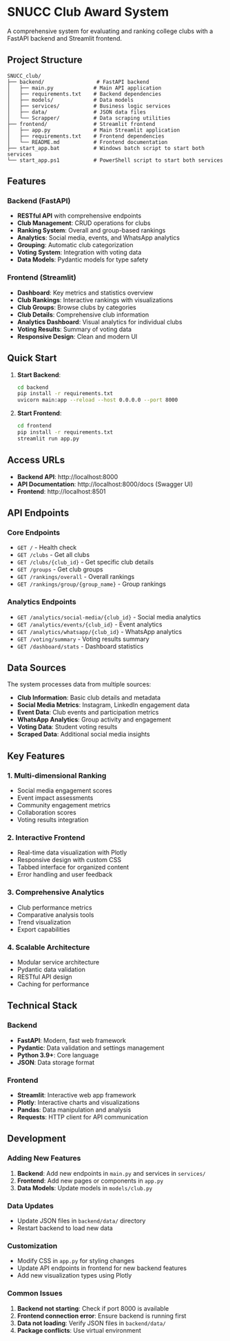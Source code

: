 # SNUCC Club Award System

A comprehensive system for evaluating and ranking college clubs with a FastAPI backend and Streamlit frontend.

## Project Structure

```
SNUCC_club/
├── backend/                 # FastAPI backend
│   ├── main.py             # Main API application
│   ├── requirements.txt    # Backend dependencies
│   ├── models/             # Data models
│   ├── services/           # Business logic services
│   ├── data/               # JSON data files
│   └── Scrapper/           # Data scraping utilities
├── frontend/               # Streamlit frontend
│   ├── app.py              # Main Streamlit application
│   ├── requirements.txt    # Frontend dependencies
│   └── README.md           # Frontend documentation
├── start_app.bat           # Windows batch script to start both services
└── start_app.ps1           # PowerShell script to start both services
```

## Features

### Backend (FastAPI)
- **RESTful API** with comprehensive endpoints
- **Club Management**: CRUD operations for clubs
- **Ranking System**: Overall and group-based rankings
- **Analytics**: Social media, events, and WhatsApp analytics
- **Grouping**: Automatic club categorization
- **Voting System**: Integration with voting data
- **Data Models**: Pydantic models for type safety

### Frontend (Streamlit)
- **Dashboard**: Key metrics and statistics overview
- **Club Rankings**: Interactive rankings with visualizations
- **Club Groups**: Browse clubs by categories
- **Club Details**: Comprehensive club information
- **Analytics Dashboard**: Visual analytics for individual clubs
- **Voting Results**: Summary of voting data
- **Responsive Design**: Clean and modern UI

## Quick Start

1. **Start Backend**:
   ```bash
   cd backend
   pip install -r requirements.txt
   uvicorn main:app --reload --host 0.0.0.0 --port 8000
   ```

2. **Start Frontend**:
   ```bash
   cd frontend
   pip install -r requirements.txt
   streamlit run app.py
   ```

## Access URLs

- **Backend API**: http://localhost:8000
- **API Documentation**: http://localhost:8000/docs (Swagger UI)
- **Frontend**: http://localhost:8501

## API Endpoints

### Core Endpoints
- `GET /` - Health check
- `GET /clubs` - Get all clubs
- `GET /clubs/{club_id}` - Get specific club details
- `GET /groups` - Get club groups
- `GET /rankings/overall` - Overall rankings
- `GET /rankings/group/{group_name}` - Group rankings

### Analytics Endpoints
- `GET /analytics/social-media/{club_id}` - Social media analytics
- `GET /analytics/events/{club_id}` - Event analytics
- `GET /analytics/whatsapp/{club_id}` - WhatsApp analytics
- `GET /voting/summary` - Voting results summary
- `GET /dashboard/stats` - Dashboard statistics

## Data Sources

The system processes data from multiple sources:
- **Club Information**: Basic club details and metadata
- **Social Media Metrics**: Instagram, LinkedIn engagement data
- **Event Data**: Club events and participation metrics
- **WhatsApp Analytics**: Group activity and engagement
- **Voting Data**: Student voting results
- **Scraped Data**: Additional social media insights

## Key Features

### 1. Multi-dimensional Ranking
- Social media engagement scores
- Event impact assessments
- Community engagement metrics
- Collaboration scores
- Voting results integration

### 2. Interactive Frontend
- Real-time data visualization with Plotly
- Responsive design with custom CSS
- Tabbed interface for organized content
- Error handling and user feedback

### 3. Comprehensive Analytics
- Club performance metrics
- Comparative analysis tools
- Trend visualization
- Export capabilities

### 4. Scalable Architecture
- Modular service architecture
- Pydantic data validation
- RESTful API design
- Caching for performance

## Technical Stack

### Backend
- **FastAPI**: Modern, fast web framework
- **Pydantic**: Data validation and settings management
- **Python 3.9+**: Core language
- **JSON**: Data storage format

### Frontend
- **Streamlit**: Interactive web app framework
- **Plotly**: Interactive charts and visualizations
- **Pandas**: Data manipulation and analysis
- **Requests**: HTTP client for API communication

## Development

### Adding New Features
1. **Backend**: Add new endpoints in `main.py` and services in `services/`
2. **Frontend**: Add new pages or components in `app.py`
3. **Data Models**: Update models in `models/club.py`

### Data Updates
- Update JSON files in `backend/data/` directory
- Restart backend to load new data

### Customization
- Modify CSS in `app.py` for styling changes
- Update API endpoints in frontend for new backend features
- Add new visualization types using Plotly


### Common Issues
1. **Backend not starting**: Check if port 8000 is available
2. **Frontend connection error**: Ensure backend is running first
3. **Data not loading**: Verify JSON files in `backend/data/`
4. **Package conflicts**: Use virtual environment

